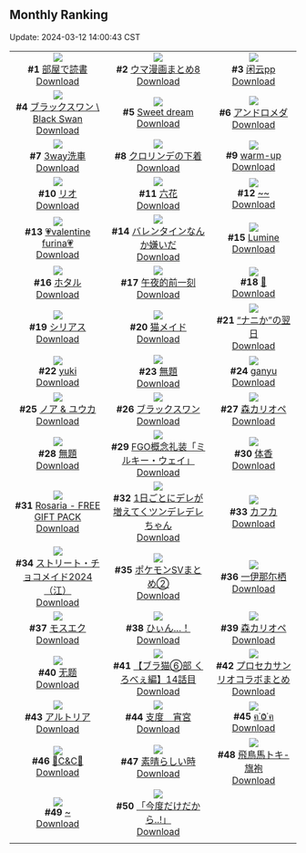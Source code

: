 ## Monthly Ranking
Update: 2024-03-12 14:00:43 CST

|      |      |      |
| :----: | :----: | :----: |
| ![](https://i.pixiv.re/c/240x480/img-master/img/2024/02/13/00/00/26/116001506_p0_master1200.jpg)<br>**#1** [部屋で読書](https://www.pixiv.net/artworks/116001506)<br>[Download](https://i.pixiv.re/img-original/img/2024/02/13/00/00/26/116001506_p0.jpg) | ![](https://i.pixiv.re/c/240x480/img-master/img/2024/02/19/01/41/53/116018369_p0_master1200.jpg)<br>**#2** [ウマ漫画まとめ8](https://www.pixiv.net/artworks/116018369)<br>[Download](https://i.pixiv.re/img-original/img/2024/02/19/01/41/53/116018369_p0.jpg) | ![](https://i.pixiv.re/c/240x480/img-master/img/2024/02/12/13/03/27/115983357_p0_master1200.jpg)<br>**#3** [闲云pp](https://www.pixiv.net/artworks/115983357)<br>[Download](https://i.pixiv.re/img-original/img/2024/02/12/13/03/27/115983357_p0.jpg) |
| ![](https://i.pixiv.re/c/240x480/img-master/img/2024/02/13/02/13/28/116005025_p0_master1200.jpg)<br>**#4** [ブラックスワン \ Black Swan](https://www.pixiv.net/artworks/116005025)<br>[Download](https://i.pixiv.re/img-original/img/2024/02/13/02/13/28/116005025_p0.jpg) | ![](https://i.pixiv.re/c/240x480/img-master/img/2024/02/11/06/12/16/115940705_p0_master1200.jpg)<br>**#5** [Sweet dream](https://www.pixiv.net/artworks/115940705)<br>[Download](https://i.pixiv.re/img-original/img/2024/02/11/06/12/16/115940705_p0.jpg) | ![](https://i.pixiv.re/c/240x480/img-master/img/2024/02/15/00/00/24/116066594_p0_master1200.jpg)<br>**#6** [アンドロメダ](https://www.pixiv.net/artworks/116066594)<br>[Download](https://i.pixiv.re/img-original/img/2024/02/15/00/00/24/116066594_p0.jpg) |
| ![](https://i.pixiv.re/c/240x480/img-master/img/2024/02/13/00/13/29/116002161_p0_master1200.jpg)<br>**#7** [3way洗車](https://www.pixiv.net/artworks/116002161)<br>[Download](https://i.pixiv.re/img-original/img/2024/02/13/00/13/29/116002161_p0.jpg) | ![](https://i.pixiv.re/c/240x480/img-master/img/2024/02/12/19/45/11/115992878_p0_master1200.jpg)<br>**#8** [クロリンデの下着](https://www.pixiv.net/artworks/115992878)<br>[Download](https://i.pixiv.re/img-original/img/2024/02/12/19/45/11/115992878_p0.jpg) | ![](https://i.pixiv.re/c/240x480/img-master/img/2024/02/27/00/09/44/116022507_p0_master1200.jpg)<br>**#9** [warm-up](https://www.pixiv.net/artworks/116022507)<br>[Download](https://i.pixiv.re/img-original/img/2024/02/27/00/09/44/116022507_p0.jpg) |
| ![](https://i.pixiv.re/c/240x480/img-master/img/2024/02/13/13/03/42/116012890_p0_master1200.jpg)<br>**#10** [リオ](https://www.pixiv.net/artworks/116012890)<br>[Download](https://i.pixiv.re/img-original/img/2024/02/13/13/03/42/116012890_p0.jpg) | ![](https://i.pixiv.re/c/240x480/img-master/img/2024/02/15/20/02/46/116088632_p0_master1200.jpg)<br>**#11** [六花](https://www.pixiv.net/artworks/116088632)<br>[Download](https://i.pixiv.re/img-original/img/2024/02/15/20/02/46/116088632_p0.jpg) | ![](https://i.pixiv.re/c/240x480/img-master/img/2024/02/13/00/00/05/116001421_p0_master1200.jpg)<br>**#12** [~~](https://www.pixiv.net/artworks/116001421)<br>[Download](https://i.pixiv.re/img-original/img/2024/02/13/00/00/05/116001421_p0.jpg) |
| ![](https://i.pixiv.re/c/240x480/img-master/img/2024/02/13/18/44/13/116018475_p0_master1200.jpg)<br>**#13** [💗valentine furina💗](https://www.pixiv.net/artworks/116018475)<br>[Download](https://i.pixiv.re/img-original/img/2024/02/13/18/44/13/116018475_p0.jpg) | ![](https://i.pixiv.re/c/240x480/img-master/img/2024/02/13/00/01/53/116001699_p0_master1200.jpg)<br>**#14** [バレンタインなんか嫌いだ](https://www.pixiv.net/artworks/116001699)<br>[Download](https://i.pixiv.re/img-original/img/2024/02/13/00/01/53/116001699_p0.jpg) | ![](https://i.pixiv.re/c/240x480/img-master/img/2024/02/13/00/00/55/116001600_p0_master1200.jpg)<br>**#15** [Lumine](https://www.pixiv.net/artworks/116001600)<br>[Download](https://i.pixiv.re/img-original/img/2024/02/13/00/00/55/116001600_p0.jpg) |
| ![](https://i.pixiv.re/c/240x480/img-master/img/2024/02/13/13/06/06/116012931_p0_master1200.jpg)<br>**#16** [ホタル](https://www.pixiv.net/artworks/116012931)<br>[Download](https://i.pixiv.re/img-original/img/2024/02/13/13/06/06/116012931_p0.jpg) | ![](https://i.pixiv.re/c/240x480/img-master/img/2024/02/11/13/39/30/115952605_p0_master1200.jpg)<br>**#17** [午夜的前一刻](https://www.pixiv.net/artworks/115952605)<br>[Download](https://i.pixiv.re/img-original/img/2024/02/11/13/39/30/115952605_p0.jpg) | ![](https://i.pixiv.re/c/240x480/img-master/img/2024/02/11/06/27/36/115945063_p0_master1200.jpg)<br>**#18** [🐚](https://www.pixiv.net/artworks/115945063)<br>[Download](https://i.pixiv.re/img-original/img/2024/02/11/06/27/36/115945063_p0.jpg) |
| ![](https://i.pixiv.re/c/240x480/img-master/img/2024/02/13/14/46/17/116014175_p0_master1200.jpg)<br>**#19** [シリアス](https://www.pixiv.net/artworks/116014175)<br>[Download](https://i.pixiv.re/img-original/img/2024/02/13/14/46/17/116014175_p0.jpg) | ![](https://i.pixiv.re/c/240x480/img-master/img/2024/02/13/00/16/05/116002237_p0_master1200.jpg)<br>**#20** [猫メイド](https://www.pixiv.net/artworks/116002237)<br>[Download](https://i.pixiv.re/img-original/img/2024/02/13/00/16/05/116002237_p0.jpg) | ![](https://i.pixiv.re/c/240x480/img-master/img/2024/02/12/17/11/02/115988674_p0_master1200.jpg)<br>**#21** [“ナニか”の翌日](https://www.pixiv.net/artworks/115988674)<br>[Download](https://i.pixiv.re/img-original/img/2024/02/12/17/11/02/115988674_p0.jpg) |
| ![](https://i.pixiv.re/c/240x480/img-master/img/2024/02/13/00/05/11/116001884_p0_master1200.jpg)<br>**#22** [yuki](https://www.pixiv.net/artworks/116001884)<br>[Download](https://i.pixiv.re/img-original/img/2024/02/13/00/05/11/116001884_p0.jpg) | ![](https://i.pixiv.re/c/240x480/img-master/img/2024/02/11/18/30/46/115959359_p0_master1200.jpg)<br>**#23** [無題](https://www.pixiv.net/artworks/115959359)<br>[Download](https://i.pixiv.re/img-original/img/2024/02/11/18/30/46/115959359_p0.jpg) | ![](https://i.pixiv.re/c/240x480/img-master/img/2024/02/11/19/24/31/115960851_p0_master1200.jpg)<br>**#24** [ganyu](https://www.pixiv.net/artworks/115960851)<br>[Download](https://i.pixiv.re/img-original/img/2024/02/11/19/24/31/115960851_p0.jpg) |
| ![](https://i.pixiv.re/c/240x480/img-master/img/2024/02/12/20/30/10/115994276_p0_master1200.jpg)<br>**#25** [ノア & ユウカ](https://www.pixiv.net/artworks/115994276)<br>[Download](https://i.pixiv.re/img-original/img/2024/02/12/20/30/10/115994276_p0.jpg) | ![](https://i.pixiv.re/c/240x480/img-master/img/2024/02/11/17/34/37/115957829_p0_master1200.jpg)<br>**#26** [ブラックスワン](https://www.pixiv.net/artworks/115957829)<br>[Download](https://i.pixiv.re/img-original/img/2024/02/11/17/34/37/115957829_p0.jpg) | ![](https://i.pixiv.re/c/240x480/img-master/img/2024/02/13/07/18/30/116008563_p0_master1200.jpg)<br>**#27** [森カリオペ](https://www.pixiv.net/artworks/116008563)<br>[Download](https://i.pixiv.re/img-original/img/2024/02/13/07/18/30/116008563_p0.jpg) |
| ![](https://i.pixiv.re/c/240x480/img-master/img/2024/02/12/00/00/30/115970008_p0_master1200.jpg)<br>**#28** [無題](https://www.pixiv.net/artworks/115970008)<br>[Download](https://i.pixiv.re/img-original/img/2024/02/12/00/00/30/115970008_p0.jpg) | ![](https://i.pixiv.re/c/240x480/img-master/img/2024/02/14/20/45/27/116056847_p0_master1200.jpg)<br>**#29** [FGO概念礼装「ミルキー・ウェイ」](https://www.pixiv.net/artworks/116056847)<br>[Download](https://i.pixiv.re/img-original/img/2024/02/14/20/45/27/116056847_p0.jpg) | ![](https://i.pixiv.re/c/240x480/img-master/img/2024/02/13/12/50/36/116012665_p0_master1200.jpg)<br>**#30** [体香](https://www.pixiv.net/artworks/116012665)<br>[Download](https://i.pixiv.re/img-original/img/2024/02/13/12/50/36/116012665_p0.jpg) |
| ![](https://i.pixiv.re/c/240x480/img-master/img/2024/02/13/08/33/02/116009402_p0_master1200.jpg)<br>**#31** [Rosaria - FREE GIFT PACK](https://www.pixiv.net/artworks/116009402)<br>[Download](https://i.pixiv.re/img-original/img/2024/02/13/08/33/02/116009402_p0.jpg) | ![](https://i.pixiv.re/c/240x480/img-master/img/2024/02/13/00/01/08/116001633_p0_master1200.jpg)<br>**#32** [1日ごとにデレが増えてくツンデレデレちゃん](https://www.pixiv.net/artworks/116001633)<br>[Download](https://i.pixiv.re/img-original/img/2024/02/13/00/01/08/116001633_p0.jpg) | ![](https://i.pixiv.re/c/240x480/img-master/img/2024/02/11/08/00/03/115946156_p0_master1200.jpg)<br>**#33** [カフカ](https://www.pixiv.net/artworks/115946156)<br>[Download](https://i.pixiv.re/img-original/img/2024/02/11/08/00/03/115946156_p0.jpg) |
| ![](https://i.pixiv.re/c/240x480/img-master/img/2024/02/15/00/49/08/116068821_p0_master1200.jpg)<br>**#34** [ストリート・チョコメイド2024（江）](https://www.pixiv.net/artworks/116068821)<br>[Download](https://i.pixiv.re/img-original/img/2024/02/15/00/49/08/116068821_p0.jpg) | ![](https://i.pixiv.re/c/240x480/img-master/img/2024/02/12/08/28/48/115978488_p0_master1200.jpg)<br>**#35** [ポケモンSVまとめ②](https://www.pixiv.net/artworks/115978488)<br>[Download](https://i.pixiv.re/img-original/img/2024/02/12/08/28/48/115978488_p0.jpg) | ![](https://i.pixiv.re/c/240x480/img-master/img/2024/02/13/07/17/31/116008550_p0_master1200.jpg)<br>**#36** [一伊那尓栖](https://www.pixiv.net/artworks/116008550)<br>[Download](https://i.pixiv.re/img-original/img/2024/02/13/07/17/31/116008550_p0.jpg) |
| ![](https://i.pixiv.re/c/240x480/img-master/img/2024/02/13/21/11/34/116022510_p0_master1200.jpg)<br>**#37** [モスエク](https://www.pixiv.net/artworks/116022510)<br>[Download](https://i.pixiv.re/img-original/img/2024/02/13/21/11/34/116022510_p0.jpg) | ![](https://i.pixiv.re/c/240x480/img-master/img/2024/02/12/15/05/35/115985754_p0_master1200.jpg)<br>**#38** [ひぃん…！](https://www.pixiv.net/artworks/115985754)<br>[Download](https://i.pixiv.re/img-original/img/2024/02/12/15/05/35/115985754_p0.jpg) | ![](https://i.pixiv.re/c/240x480/img-master/img/2024/02/13/07/19/28/116008573_p0_master1200.jpg)<br>**#39** [森カリオペ](https://www.pixiv.net/artworks/116008573)<br>[Download](https://i.pixiv.re/img-original/img/2024/02/13/07/19/28/116008573_p0.jpg) |
| ![](https://i.pixiv.re/c/240x480/img-master/img/2024/02/12/21/41/53/115996593_p0_master1200.jpg)<br>**#40** [无题](https://www.pixiv.net/artworks/115996593)<br>[Download](https://i.pixiv.re/img-original/img/2024/02/12/21/41/53/115996593_p0.jpg) | ![](https://i.pixiv.re/c/240x480/img-master/img/2024/02/13/18/54/34/116018721_p0_master1200.jpg)<br>**#41** [【ブラ猫⑥部 くろべぇ編】14話目](https://www.pixiv.net/artworks/116018721)<br>[Download](https://i.pixiv.re/img-original/img/2024/02/13/18/54/34/116018721_p0.jpg) | ![](https://i.pixiv.re/c/240x480/img-master/img/2024/02/12/15/51/14/115986759_p0_master1200.jpg)<br>**#42** [プロセカサンリオコラボまとめ](https://www.pixiv.net/artworks/115986759)<br>[Download](https://i.pixiv.re/img-original/img/2024/02/12/15/51/14/115986759_p0.jpg) |
| ![](https://i.pixiv.re/c/240x480/img-master/img/2024/02/11/16/33/20/115956387_p0_master1200.jpg)<br>**#43** [アルトリア](https://www.pixiv.net/artworks/115956387)<br>[Download](https://i.pixiv.re/img-original/img/2024/02/11/16/33/20/115956387_p0.jpg) | ![](https://i.pixiv.re/c/240x480/img-master/img/2024/02/14/00/01/26/116028385_p0_master1200.jpg)<br>**#44** [支度　宵宮](https://www.pixiv.net/artworks/116028385)<br>[Download](https://i.pixiv.re/img-original/img/2024/02/14/00/01/26/116028385_p0.jpg) | ![](https://i.pixiv.re/c/240x480/img-master/img/2024/02/13/00/03/25/116001798_p0_master1200.jpg)<br>**#45** [ฅ˙Ⱉ˙ฅ](https://www.pixiv.net/artworks/116001798)<br>[Download](https://i.pixiv.re/img-original/img/2024/02/13/00/03/25/116001798_p0.jpg) |
| ![](https://i.pixiv.re/c/240x480/img-master/img/2024/02/11/01/03/53/115940384_p0_master1200.jpg)<br>**#46** [🐇C&C🐇](https://www.pixiv.net/artworks/115940384)<br>[Download](https://i.pixiv.re/img-original/img/2024/02/11/01/03/53/115940384_p0.jpg) | ![](https://i.pixiv.re/c/240x480/img-master/img/2024/02/13/21/01/25/116022205_p0_master1200.jpg)<br>**#47** [素晴らしい時](https://www.pixiv.net/artworks/116022205)<br>[Download](https://i.pixiv.re/img-original/img/2024/02/13/21/01/25/116022205_p0.jpg) | ![](https://i.pixiv.re/c/240x480/img-master/img/2024/02/12/00/00/54/115970081_p0_master1200.jpg)<br>**#48** [飛鳥馬トキ-旗袍](https://www.pixiv.net/artworks/115970081)<br>[Download](https://i.pixiv.re/img-original/img/2024/02/12/00/00/54/115970081_p0.jpg) |
| ![](https://i.pixiv.re/c/240x480/img-master/img/2024/02/11/00/00/17/115938047_p0_master1200.jpg)<br>**#49** [~](https://www.pixiv.net/artworks/115938047)<br>[Download](https://i.pixiv.re/img-original/img/2024/02/11/00/00/17/115938047_p0.jpg) | ![](https://i.pixiv.re/c/240x480/img-master/img/2024/02/15/19/21/37/116087532_p0_master1200.jpg)<br>**#50** [「今度だけだから..!」](https://www.pixiv.net/artworks/116087532)<br>[Download](https://i.pixiv.re/img-original/img/2024/02/15/19/21/37/116087532_p0.jpg) |
|      |
